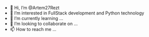 - 👋 Hi, I’m @Artem27Rezt
- 👀 I’m interested in FullStack development and Python technology
- 🌱 I’m currently learning ...
- 💞️ I’m looking to collaborate on ...
- 📫 How to reach me ...

<!---
Artem27Rezt/Artem27Rezt is a ✨ special ✨ repository because its `README.md` (this file) appears on your GitHub profile.
You can click the Preview link to take a look at your changes.
--->
